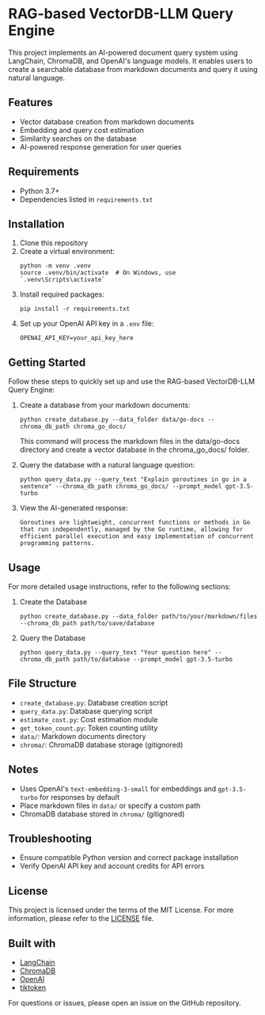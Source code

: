 # RAG-based VectorDB-LLM Query Engine

This project implements an AI-powered document query system using LangChain, ChromaDB, and OpenAI's language models. It enables users to create a searchable database from markdown documents and query it using natural language.

## Features

- Vector database creation from markdown documents
- Embedding and query cost estimation
- Similarity searches on the database
- AI-powered response generation for user queries

## Requirements

- Python 3.7+
- Dependencies listed in `requirements.txt`

## Installation

1. Clone this repository
2. Create a virtual environment:
   ```
   python -m venv .venv
   source .venv/bin/activate  # On Windows, use `.venv\Scripts\activate`
   ```
3. Install required packages:
   ```
   pip install -r requirements.txt
   ```
4. Set up your OpenAI API key in a `.env` file:
   ```
   OPENAI_API_KEY=your_api_key_here
   ```

## Getting Started

Follow these steps to quickly set up and use the RAG-based VectorDB-LLM Query Engine:

1. Create a database from your markdown documents:
    ```
    python create_database.py --data_folder data/go-docs --chroma_db_path chroma_go_docs/
    ```
    This command will process the markdown files in the data/go-docs directory and create a vector database in the chroma_go_docs/ folder.

2. Query the database with a natural language question:

    ```
    python query_data.py --query_text "Explain goroutines in go in a sentence" --chroma_db_path chroma_go_docs/ --prompt_model gpt-3.5-turbo
    ```

3. View the AI-generated response:
    ```
    Goroutines are lightweight, concurrent functions or methods in Go that run independently, managed by the Go runtime, allowing for efficient parallel execution and easy implementation of concurrent programming patterns.
    ```

## Usage

For more detailed usage instructions, refer to the following sections:

1. Create the Database
    ```
    python create_database.py --data_folder path/to/your/markdown/files --chroma_db_path path/to/save/database
    ```

2. Query the Database
    ```
    python query_data.py --query_text "Your question here" --chroma_db_path path/to/database --prompt_model gpt-3.5-turbo
    ```

## File Structure

- `create_database.py`: Database creation script
- `query_data.py`: Database querying script
- `estimate_cost.py`: Cost estimation module
- `get_token_count.py`: Token counting utility
- `data/`: Markdown documents directory
- `chroma/`: ChromaDB database storage (gitignored)

## Notes

- Uses OpenAI's `text-embedding-3-small` for embeddings and `gpt-3.5-turbo` for responses by default
- Place markdown files in `data/` or specify a custom path
- ChromaDB database stored in `chroma/` (gitignored)

## Troubleshooting

- Ensure compatible Python version and correct package installation
- Verify OpenAI API key and account credits for API errors

## License

This project is licensed under the terms of the MIT License. For more information, please refer to the [LICENSE](LICENSE) file.

## Built with

- [LangChain](https://github.com/hwchase17/langchain)
- [ChromaDB](https://github.com/chroma-core/chroma)
- [OpenAI](https://platform.openai.com/docs)
- [tiktoken](https://github.com/openai/tiktoken)

For questions or issues, please open an issue on the GitHub repository.